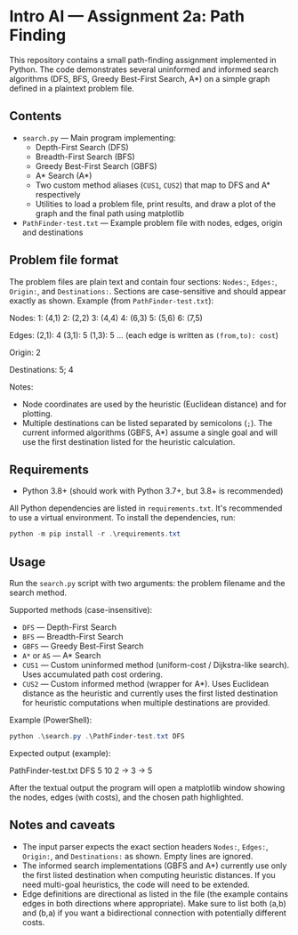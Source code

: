 
# Intro AI — Assignment 2a: Path Finding

This repository contains a small path-finding assignment implemented in Python. The code demonstrates several uninformed and informed search algorithms (DFS, BFS, Greedy Best-First Search, A*) on a simple graph defined in a plaintext problem file.

## Contents

- `search.py` — Main program implementing:
	- Depth-First Search (DFS)
	- Breadth-First Search (BFS)
	- Greedy Best-First Search (GBFS)
	- A* Search (A*)
	- Two custom method aliases (`CUS1`, `CUS2`) that map to DFS and A* respectively
	- Utilities to load a problem file, print results, and draw a plot of the graph and the final path using matplotlib
- `PathFinder-test.txt` — Example problem file with nodes, edges, origin and destinations

## Problem file format

The problem files are plain text and contain four sections: `Nodes:`, `Edges:`, `Origin:`, and `Destinations:`. Sections are case-sensitive and should appear exactly as shown. Example (from `PathFinder-test.txt`):

Nodes:
1: (4,1)
2: (2,2)
3: (4,4)
4: (6,3)
5: (5,6)
6: (7,5)

Edges:
(2,1): 4
(3,1): 5
(1,3): 5
... (each edge is written as `(from,to): cost`)

Origin:
2

Destinations:
5; 4

Notes:
- Node coordinates are used by the heuristic (Euclidean distance) and for plotting.
- Multiple destinations can be listed separated by semicolons (`;`). The current informed algorithms (GBFS, A*) assume a single goal and will use the first destination listed for the heuristic calculation.

## Requirements

- Python 3.8+ (should work with Python 3.7+, but 3.8+ is recommended)

All Python dependencies are listed in `requirements.txt`. It's recommended to use a virtual environment. To install the dependencies, run:

```powershell
python -m pip install -r .\requirements.txt
```

## Usage

Run the `search.py` script with two arguments: the problem filename and the search method.

Supported methods (case-insensitive):
- `DFS` — Depth-First Search
- `BFS` — Breadth-First Search
- `GBFS` — Greedy Best-First Search
- `A*` or `AS` — A* Search
- `CUS1` — Custom uninformed method (uniform-cost / Dijkstra-like search). Uses accumulated path cost ordering.
- `CUS2` — Custom informed method (wrapper for A*). Uses Euclidean distance as the heuristic and currently uses the first listed destination for heuristic computations when multiple destinations are provided.

Example (PowerShell):

```powershell
python .\search.py .\PathFinder-test.txt DFS
```

Expected output (example):

PathFinder-test.txt DFS
5 10
2 -> 3 -> 5

After the textual output the program will open a matplotlib window showing the nodes, edges (with costs), and the chosen path highlighted.

## Notes and caveats

- The input parser expects the exact section headers `Nodes:`, `Edges:`, `Origin:`, and `Destinations:` as shown. Empty lines are ignored.
- The informed search implementations (GBFS and A*) currently use only the first listed destination when computing heuristic distances. If you need multi-goal heuristics, the code will need to be extended.
- Edge definitions are directional as listed in the file (the example contains edges in both directions where appropriate). Make sure to list both (a,b) and (b,a) if you want a bidirectional connection with potentially different costs.

